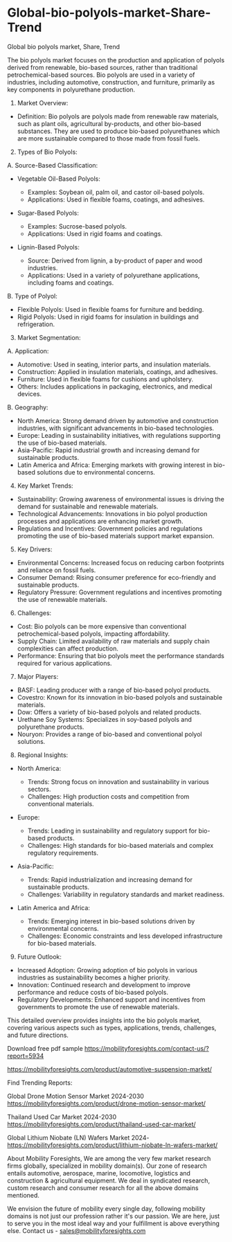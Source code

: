 # Global-bio-polyols-market-Share-Trend
Global bio polyols market, Share, Trend  

The bio polyols market focuses on the production and application of polyols derived from renewable, bio-based sources, rather than traditional petrochemical-based sources. Bio polyols are used in a variety of industries, including automotive, construction, and furniture, primarily as key components in polyurethane production.

 1. Market Overview:

- Definition: Bio polyols are polyols made from renewable raw materials, such as plant oils, agricultural by-products, and other bio-based substances. They are used to produce bio-based polyurethanes which are more sustainable compared to those made from fossil fuels.

 2. Types of Bio Polyols:

 A. Source-Based Classification:

- Vegetable Oil-Based Polyols:
  - Examples: Soybean oil, palm oil, and castor oil-based polyols.
  - Applications: Used in flexible foams, coatings, and adhesives.

- Sugar-Based Polyols:
  - Examples: Sucrose-based polyols.
  - Applications: Used in rigid foams and coatings.

- Lignin-Based Polyols:
  - Source: Derived from lignin, a by-product of paper and wood industries.
  - Applications: Used in a variety of polyurethane applications, including foams and coatings.

 B. Type of Polyol:

- Flexible Polyols: Used in flexible foams for furniture and bedding.
- Rigid Polyols: Used in rigid foams for insulation in buildings and refrigeration.

 3. Market Segmentation:

 A. Application:

- Automotive: Used in seating, interior parts, and insulation materials.
- Construction: Applied in insulation materials, coatings, and adhesives.
- Furniture: Used in flexible foams for cushions and upholstery.
- Others: Includes applications in packaging, electronics, and medical devices.

 B. Geography:

- North America: Strong demand driven by automotive and construction industries, with significant advancements in bio-based technologies.
- Europe: Leading in sustainability initiatives, with regulations supporting the use of bio-based materials.
- Asia-Pacific: Rapid industrial growth and increasing demand for sustainable products.
- Latin America and Africa: Emerging markets with growing interest in bio-based solutions due to environmental concerns.

 4. Key Market Trends:

- Sustainability: Growing awareness of environmental issues is driving the demand for sustainable and renewable materials.
- Technological Advancements: Innovations in bio polyol production processes and applications are enhancing market growth.
- Regulations and Incentives: Government policies and regulations promoting the use of bio-based materials support market expansion.

 5. Key Drivers:

- Environmental Concerns: Increased focus on reducing carbon footprints and reliance on fossil fuels.
- Consumer Demand: Rising consumer preference for eco-friendly and sustainable products.
- Regulatory Pressure: Government regulations and incentives promoting the use of renewable materials.

 6. Challenges:

- Cost: Bio polyols can be more expensive than conventional petrochemical-based polyols, impacting affordability.
- Supply Chain: Limited availability of raw materials and supply chain complexities can affect production.
- Performance: Ensuring that bio polyols meet the performance standards required for various applications.

 7. Major Players:

- BASF: Leading producer with a range of bio-based polyol products.
- Covestro: Known for its innovation in bio-based polyols and sustainable materials.
- Dow: Offers a variety of bio-based polyols and related products.
- Urethane Soy Systems: Specializes in soy-based polyols and polyurethane products.
- Nouryon: Provides a range of bio-based and conventional polyol solutions.

 8. Regional Insights:

- North America:
  - Trends: Strong focus on innovation and sustainability in various sectors.
  - Challenges: High production costs and competition from conventional materials.

- Europe:
  - Trends: Leading in sustainability and regulatory support for bio-based products.
  - Challenges: High standards for bio-based materials and complex regulatory requirements.

- Asia-Pacific:
  - Trends: Rapid industrialization and increasing demand for sustainable products.
  - Challenges: Variability in regulatory standards and market readiness.

- Latin America and Africa:
  - Trends: Emerging interest in bio-based solutions driven by environmental concerns.
  - Challenges: Economic constraints and less developed infrastructure for bio-based materials.

 9. Future Outlook:

- Increased Adoption: Growing adoption of bio polyols in various industries as sustainability becomes a higher priority.
- Innovation: Continued research and development to improve performance and reduce costs of bio-based polyols.
- Regulatory Developments: Enhanced support and incentives from governments to promote the use of renewable materials.

This detailed overview provides insights into the bio polyols market, covering various aspects such as types, applications, trends, challenges, and future directions.

Download free pdf sample 
https://mobilityforesights.com/contact-us/?report=5934 




https://mobilityforesights.com/product/automotive-suspension-market/ 






Find Trending Reports:


Global Drone Motion Sensor Market 2024-2030
https://mobilityforesights.com/product/drone-motion-sensor-market/ 
 
Thailand Used Car Market 2024-2030
https://mobilityforesights.com/product/thailand-used-car-market/ 

Global Lithium Niobate (LN) Wafers Market 2024-
https://mobilityforesights.com/product/lithium-niobate-ln-wafers-market/ 


About Mobility Foresights,
We are among the very few market research firms globally, specialized in mobility domain(s). Our zone of research entails automotive, aerospace, marine, locomotive, logistics and construction & agricultural equipment. We deal in syndicated research, custom research and consumer research for all the above domains mentioned.

We envision the future of mobility every single day, following mobility domains is not just our profession rather it's our passion. We are here, just to serve you in the most ideal way and your fulfillment is above everything else. Contact us -  sales@mobilityforesights.com 
 
